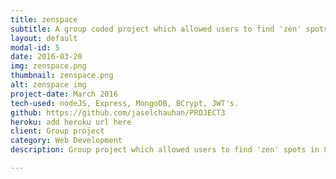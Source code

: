 ```yaml
---
title: zenspace
subtitle: A group coded project which allowed users to find 'zen' spots in London based on their location.
layout: default
modal-id: 5
date: 2016-03-20
img: zenspace.png
thumbnail: zenspace.png
alt: zenspace img
project-date: March 2016
tech-used: nodeJS, Express, MongoDB, BCrypt, JWT's.
github: https://github.com/jaselchauhan/PROJECT3
heroku: add heroku url here
client: Group project
category: Web Development
description: Group project which allowed users to find 'zen' spots in London based on their location. Uses Google Places API, developed using NodeJS, Express, MongoDB, BCrypt, JWTs.

---
```

